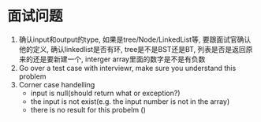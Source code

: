 # 面试问题
1. 确认input和output的type, 如果是tree/Node/LinkedList等, 要跟面试官确认他的定义, 确认linkedlist是否有环, tree是不是BST还是BT, 列表是否是返回原来的还是要新建一个, interger array里面的数字是不是有负数
2. Go over a test case with interviewr, make sure you understand this problem
3. Corner case handelling 
	- input is null(should return what or exception?)
	- the input is not exist(e.g. the input number is not in the array)
	- there is no result for this probelm () 